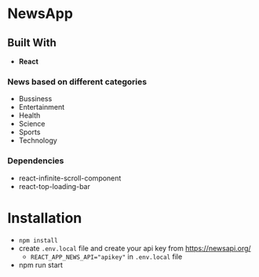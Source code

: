 # NewsApp

## Built With

- **React**

### News based on different categories

- Bussiness
- Entertainment
- Health
- Science
- Sports
- Technology

### Dependencies

- react-infinite-scroll-component
- react-top-loading-bar

# Installation

- `npm install`
- create `.env.local` file and create your api key from https://newsapi.org/
  - `REACT_APP_NEWS_API="apikey"` in `.env.local` file
- npm run start
